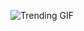 
<!-- GIF_SECTION -->
![Trending GIF](https://media1.giphy.com/media/v1.Y2lkPThiYjIxNzcyc3BidDNwZWF2cXhmZzhnb2d2ZmdqY3A0OWZkYWlycXA0MWhxM3huNCZlcD12MV9naWZzX3NlYXJjaCZjdD1n/wQAbcl6iDnawokpLj9/giphy.gif)
<!-- END_GIF_SECTION -->
